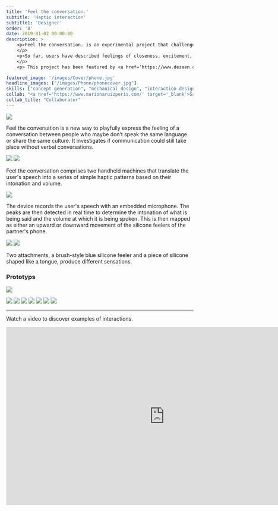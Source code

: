 ```yaml
---
title: 'Feel the conversation.'
subtitle: 'Haptic interaction'
subtitle1: 'Designer'
order: '8'
date: 2019-01-02 00:00:00
description: >
    <p>Feel the conversation. is an experimental project that challenges how people experience communication by <b>substituting language with haptic feedback</b>. 
    </p>
    <p>So far, users have described feelings of closeness, excitement, disgust, intimacy and more. What will your conversation feel like?
    </p>
    <p> This project has been featured by <a href='https://www.dezeen.com/2020/05/27/sandeep-hoonjan-xianzhi-zhang-haptic-phones' target='_blank'>Dezeen</a> and <a href='https://www.businessinsider.com/feel-the-conversation-device-uses-haptic-touch-during-covid-19-2020-6?r=US&IR=T/' target='_blank'>Business Insider</a>.</p>

featured_image: '/images/Cover/phone.jpg'
headline_images: ["/images/Phone/phonecover.jpg"]
skills: ["concept generation", "mechanical design", "interaction design", "embedded system design", "prototyping"]
collab: "<a href='https://www.marionaruizperis.com/' target='_blank'>Sandeep Hoonjan</a>"
collab_title: "Collaborator"
---
```


![](/images/Phone/phoneside.jpg)

Feel the conversation is a new way to playfully express the feeling of a conversation between people who maybe don’t speak the same language or share the same culture. It investigates if communication could still take place without verbal conversations.

<div class="gallery" data-columns="2">
    <img src="/images/Phone/phoneuser.jpg">
    <img src="/images/Phone/handover.jpg">
</div>

Feel the conversation comprises two handheld machines that translate the user's speech into a series of simple haptic patterns based on their intonation and volume. 


![](/images/Phone/phonetech.jpg)

The device records the user's speech with an embedded microphone. The peaks are then detected in real time to determine the intonation of what is being said and the volume at which it is being spoken. This is then mapped as either an upward or downward movement of the silicone feelers of the partner's phone.


<div class="gallery" data-columns="2">
     <img src="/images/Phone/tongue.jpg">
    <img src="/images/Phone/phoneproto.jpg">
</div>

Two attachments, a brush-style blue silicone feeler and a piece of silicone shaped like a tongue, produce different sensations.

### Prototyps

![](/images/Phone/phoneevo.jpg)

<div class="gallery" data-columns="4">
    <img src="/images/Phone/phonesilicone2.jpg">
    <img src="/images/Phone/phonewire2.jpg">
    <img src="/images/Phone/phonewire.jpg">
    <img src="/images/Phone/phonescrew.jpg">
    <img src="/images/Phone/phonewire3.jpg">
    <img src="/images/Phone/phonesilicone.jpg">
    <img src="/images/Phone/phonesmile.jpg">
</div>

---

Watch a video to discover examples of interactions.

<iframe width="852" height="479" src="https://www.youtube.com/embed/bC3mS7yOfbY" frameborder="0" allow="accelerometer; autoplay; clipboard-write; encrypted-media; gyroscope; picture-in-picture" allowfullscreen></iframe>

